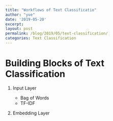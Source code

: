 ```yaml
---
title: "Workflows of Text Classificatio"
author: "yue"
date: '2019-05-20'
excerpt: 
layout: post
permalink: /blog/2019/05/text-classification/
categories: Text Classification
---
```




<!--- {% include image.html url="/images/authagraph.jpg" caption="The most accurate map in the world, just 'cause." width=450 align="right" %} --->

Building Blocks of Text Classification
===

1. Input Layer

    - Bag of Words
    - TF-IDF

2. Embedding Layer

